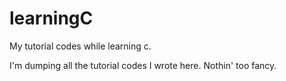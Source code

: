 # learningC
My tutorial codes while learning c.

I'm dumping all the tutorial codes I wrote here. Nothin' too fancy.
